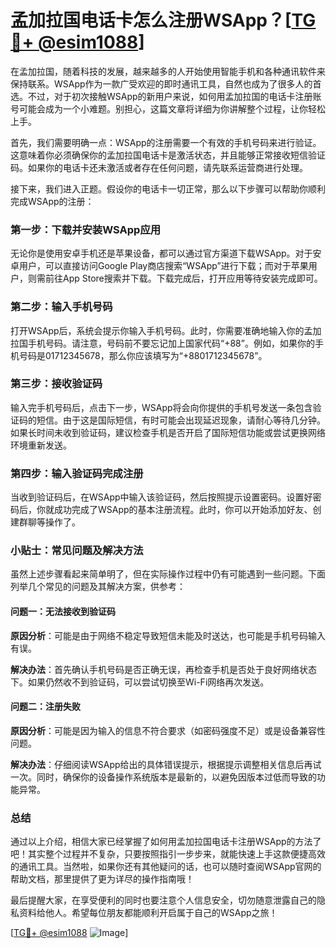 # 孟加拉国电话卡怎么注册WSApp？[[TG💪+ @esim1088](https://t.me/s/esim1088)]

在孟加拉国，随着科技的发展，越来越多的人开始使用智能手机和各种通讯软件来保持联系。WSApp作为一款广受欢迎的即时通讯工具，自然也成为了很多人的首选。不过，对于初次接触WSApp的新用户来说，如何用孟加拉国的电话卡注册账号可能会成为一个小难题。别担心，这篇文章将详细为你讲解整个过程，让你轻松上手。

首先，我们需要明确一点：WSApp的注册需要一个有效的手机号码来进行验证。这意味着你必须确保你的孟加拉国电话卡是激活状态，并且能够正常接收短信验证码。如果你的电话卡还未激活或者存在任何问题，请先联系运营商进行处理。

接下来，我们进入正题。假设你的电话卡一切正常，那么以下步骤可以帮助你顺利完成WSApp的注册：

### 第一步：下载并安装WSApp应用

无论你是使用安卓手机还是苹果设备，都可以通过官方渠道下载WSApp。对于安卓用户，可以直接访问Google Play商店搜索“WSApp”进行下载；而对于苹果用户，则需前往App Store搜索并下载。下载完成后，打开应用等待安装完成即可。

### 第二步：输入手机号码

打开WSApp后，系统会提示你输入手机号码。此时，你需要准确地输入你的孟加拉国手机号码。请注意，号码前不要忘记加上国家代码“+88”。例如，如果你的手机号码是01712345678，那么你应该填写为“+8801712345678”。

### 第三步：接收验证码

输入完手机号码后，点击下一步，WSApp将会向你提供的手机号发送一条包含验证码的短信。由于这是国际短信，有时可能会出现延迟现象，请耐心等待几分钟。如果长时间未收到验证码，建议检查手机是否开启了国际短信功能或尝试更换网络环境重新发送。

### 第四步：输入验证码完成注册

当收到验证码后，在WSApp中输入该验证码，然后按照提示设置密码。设置好密码后，你就成功完成了WSApp的基本注册流程。此时，你可以开始添加好友、创建群聊等操作了。

### 小贴士：常见问题及解决方法

虽然上述步骤看起来简单明了，但在实际操作过程中仍有可能遇到一些问题。下面列举几个常见的问题及其解决方案，供参考：

#### 问题一：无法接收到验证码

**原因分析**：可能是由于网络不稳定导致短信未能及时送达，也可能是手机号码输入有误。

**解决办法**：首先确认手机号码是否正确无误，再检查手机是否处于良好网络状态下。如果仍然收不到验证码，可以尝试切换至Wi-Fi网络再次发送。

#### 问题二：注册失败

**原因分析**：可能是因为输入的信息不符合要求（如密码强度不足）或是设备兼容性问题。

**解决办法**：仔细阅读WSApp给出的具体错误提示，根据提示调整相关信息后再试一次。同时，确保你的设备操作系统版本是最新的，以避免因版本过低而导致的功能异常。

### 总结

通过以上介绍，相信大家已经掌握了如何用孟加拉国电话卡注册WSApp的方法了吧！其实整个过程并不复杂，只要按照指引一步步来，就能快速上手这款便捷高效的通讯工具。当然啦，如果你还有其他疑问的话，也可以随时查阅WSApp官网的帮助文档，那里提供了更为详尽的操作指南哦！

最后提醒大家，在享受便利的同时也要注意个人信息安全，切勿随意泄露自己的隐私资料给他人。希望每位朋友都能顺利开启属于自己的WSApp之旅！

[[TG💪+ @esim1088](https://t.me/s/esim1088) ![Image](https://i.postimg.cc/4NQfJmqS/Snipaste-2025-05-13-00-14-12.png)]